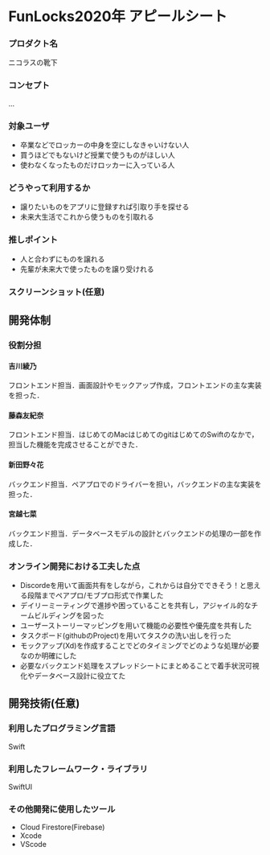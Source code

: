# FunLocks2020年 アピールシート

### プロダクト名
ニコラスの靴下

### コンセプト
...

### 対象ユーザ
* 卒業などでロッカーの中身を空にしなきゃいけない人
* 買うほどでもないけど授業で使うものがほしい人
* 使わなくなったものだけロッカーに入っている人

### どうやって利用するか
* 譲りたいものをアプリに登録すれば引取り手を探せる
* 未来大生活でこれから使うものを引取れる

### 推しポイント
* 人と合わずにものを譲れる
* 先輩が未来大で使ったものを譲り受けれる

### スクリーンショット(任意)

## 開発体制
### 役割分担
#### 吉川綾乃
フロントエンド担当．画面設計やモックアップ作成，フロントエンドの主な実装を担った．
#### 藤森友紀奈
フロントエンド担当．はじめてのMacはじめてのgitはじめてのSwiftのなかで，担当した機能を完成させることができた．
#### 新田野々花
バックエンド担当．ペアプロでのドライバーを担い，バックエンドの主な実装を担った．
#### 宮越七菜
バックエンド担当．データベースモデルの設計とバックエンドの処理の一部を作成した．


### オンライン開発における工夫した点
* Discordeを用いて画面共有をしながら，これからは自分でできそう！と思える段階までペアプロ/モブプロ形式で作業した
* デイリーミーティングで進捗や困っていることを共有し，アジャイル的なチームビルディングを図った
* ユーザーストーリーマッピングを用いて機能の必要性や優先度を共有した
* タスクボード(githubのProject)を用いてタスクの洗い出しを行った
* モックアップ(Xd)を作成することでどのタイミングでどのような処理が必要なのか明確にした
* 必要なバックエンド処理をスプレッドシートにまとめることで着手状況可視化やデータベース設計に役立てた

## 開発技術(任意)
### 利用したプログラミング言語
Swift

### 利用したフレームワーク・ライブラリ
SwiftUI

### その他開発に使用したツール
* Cloud Firestore(Firebase)
* Xcode
* VScode
